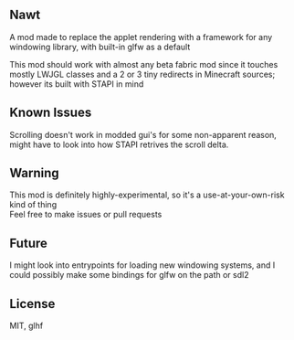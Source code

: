 ## Nawt

A mod made to replace the applet rendering with a framework for any windowing library, with built-in glfw as a default

This mod should work with almost any beta fabric mod since it touches mostly LWJGL classes and a 2 or 3 tiny redirects in Minecraft sources; however its built with STAPI in mind

## Known Issues
Scrolling doesn't work in modded gui's for some non-apparent reason, might have to look into how STAPI retrives the scroll delta.

## Warning

This mod is definitely highly-experimental, so it's a use-at-your-own-risk kind of thing  
Feel free to make issues or pull requests

## Future

I might look into entrypoints for loading new windowing systems, and I could possibly make some bindings for glfw on the path or sdl2

## License

MIT, glhf
